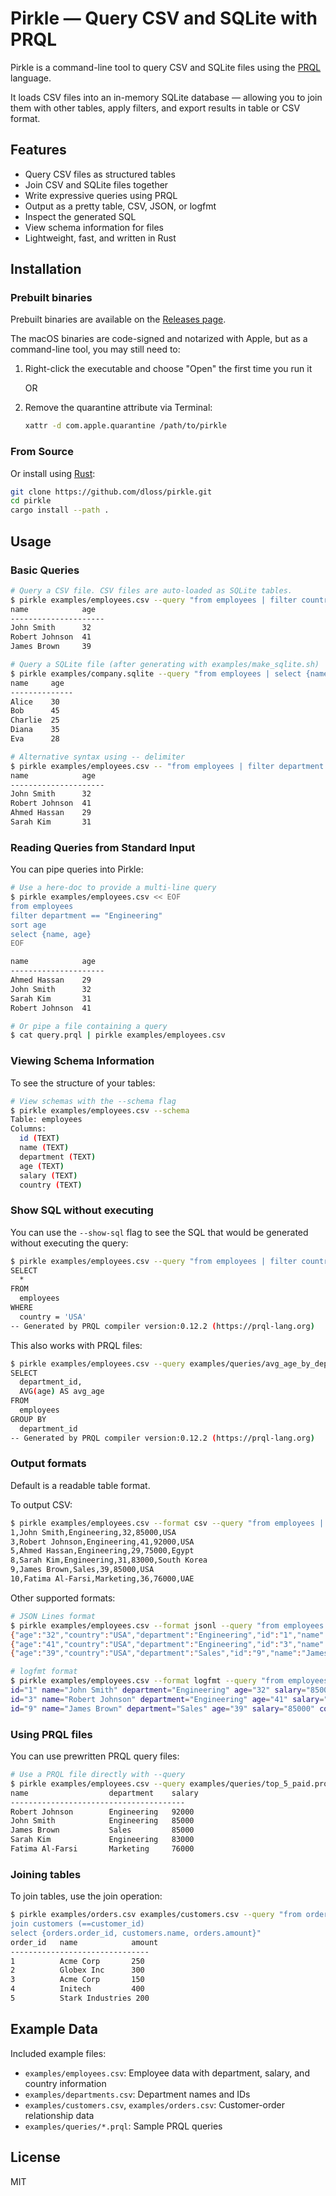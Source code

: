 # Pirkle — Query CSV and SQLite with PRQL

Pirkle is a command-line tool to query CSV and SQLite files using the [PRQL](https://prql-lang.org/) language.

It loads CSV files into an in-memory SQLite database — allowing you to join them with other tables, apply filters, and export results in table or CSV format.

## Features

- Query CSV files as structured tables
- Join CSV and SQLite files together
- Write expressive queries using PRQL
- Output as a pretty table, CSV, JSON, or logfmt
- Inspect the generated SQL
- View schema information for files
- Lightweight, fast, and written in Rust


## Installation

### Prebuilt binaries

Prebuilt binaries are available on the [Releases page](https://github.com/dloss/pirkle/releases).

The macOS binaries are code-signed and notarized with Apple, but as a command-line tool, you may still need to:

1. Right-click the executable and choose "Open" the first time you run it

   OR

2. Remove the quarantine attribute via Terminal:
   ```bash
   xattr -d com.apple.quarantine /path/to/pirkle
   ```

### From Source

Or install using [Rust](https://rustup.rs/):

```bash
git clone https://github.com/dloss/pirkle.git
cd pirkle
cargo install --path .
```


## Usage

### Basic Queries

```bash
# Query a CSV file. CSV files are auto-loaded as SQLite tables.
$ pirkle examples/employees.csv --query "from employees | filter country == 'USA' | select {name, age}"
name            age  
---------------------
John Smith      32   
Robert Johnson  41   
James Brown     39   
```

```bash
# Query a SQLite file (after generating with examples/make_sqlite.sh)
$ pirkle examples/company.sqlite --query "from employees | select {name, age}"
name     age  
--------------
Alice    30   
Bob      45   
Charlie  25   
Diana    35   
Eva      28   
```

```bash
# Alternative syntax using -- delimiter
$ pirkle examples/employees.csv -- "from employees | filter department == 'Engineering' | select {name, age}"
name            age  
---------------------
John Smith      32   
Robert Johnson  41   
Ahmed Hassan    29   
Sarah Kim       31   
```

### Reading Queries from Standard Input

You can pipe queries into Pirkle:

```bash
# Use a here-doc to provide a multi-line query
$ pirkle examples/employees.csv << EOF
from employees
filter department == "Engineering"
sort age
select {name, age}
EOF

name            age  
---------------------
Ahmed Hassan    29   
John Smith      32   
Sarah Kim       31   
Robert Johnson  41   
```

```bash
# Or pipe a file containing a query
$ cat query.prql | pirkle examples/employees.csv
```

### Viewing Schema Information

To see the structure of your tables:

```bash
# View schemas with the --schema flag
$ pirkle examples/employees.csv --schema
Table: employees
Columns:
  id (TEXT)
  name (TEXT)
  department (TEXT)
  age (TEXT)
  salary (TEXT)
  country (TEXT)
```

### Show SQL without executing

You can use the `--show-sql` flag to see the SQL that would be generated without executing the query:

```bash
$ pirkle examples/employees.csv --query "from employees | filter country == 'USA'" --show-sql
SELECT
  *
FROM
  employees
WHERE
  country = 'USA'
-- Generated by PRQL compiler version:0.12.2 (https://prql-lang.org)
```

This also works with PRQL files:

```bash
$ pirkle examples/employees.csv --query examples/queries/avg_age_by_department.prql --show-sql
SELECT
  department_id,
  AVG(age) AS avg_age
FROM
  employees
GROUP BY
  department_id
-- Generated by PRQL compiler version:0.12.2 (https://prql-lang.org)
```


### Output formats

Default is a readable table format.

To output CSV:

```bash
$ pirkle examples/employees.csv --format csv --query "from employees | filter salary > 70000"
1,John Smith,Engineering,32,85000,USA
3,Robert Johnson,Engineering,41,92000,USA
5,Ahmed Hassan,Engineering,29,75000,Egypt
8,Sarah Kim,Engineering,31,83000,South Korea
9,James Brown,Sales,39,85000,USA
10,Fatima Al-Farsi,Marketing,36,76000,UAE
```

Other supported formats:

```bash
# JSON Lines format
$ pirkle examples/employees.csv --format jsonl --query "from employees | filter country == 'USA'"
{"age":"32","country":"USA","department":"Engineering","id":"1","name":"John Smith","salary":"85000"}
{"age":"41","country":"USA","department":"Engineering","id":"3","name":"Robert Johnson","salary":"92000"}
{"age":"39","country":"USA","department":"Sales","id":"9","name":"James Brown","salary":"85000"}
```

```bash
# logfmt format
$ pirkle examples/employees.csv --format logfmt --query "from employees | filter country == 'USA'"
id="1" name="John Smith" department="Engineering" age="32" salary="85000" country="USA"
id="3" name="Robert Johnson" department="Engineering" age="41" salary="92000" country="USA"
id="9" name="James Brown" department="Sales" age="39" salary="85000" country="USA"
```


### Using PRQL files

You can use prewritten PRQL query files:

```bash
# Use a PRQL file directly with --query
$ pirkle examples/employees.csv --query examples/queries/top_5_paid.prql
name                  department    salary
---------------------------------------
Robert Johnson        Engineering   92000
John Smith            Engineering   85000
James Brown           Sales         85000
Sarah Kim             Engineering   83000
Fatima Al-Farsi       Marketing     76000
```


### Joining tables

To join tables, use the join operation:

```bash
$ pirkle examples/orders.csv examples/customers.csv --query "from orders
join customers (==customer_id)
select {orders.order_id, customers.name, orders.amount}"
order_id   name            amount
-------------------------------
1          Acme Corp       250
2          Globex Inc      300
3          Acme Corp       150
4          Initech         400
5          Stark Industries 200
```


## Example Data

Included example files:

- `examples/employees.csv`: Employee data with department, salary, and country information
- `examples/departments.csv`: Department names and IDs
- `examples/customers.csv`, `examples/orders.csv`: Customer-order relationship data
- `examples/queries/*.prql`: Sample PRQL queries


## License

MIT